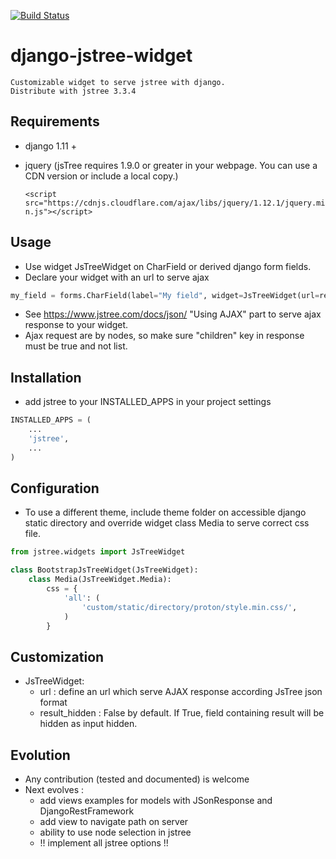 [![Build Status](https://travis-ci.org/submarcos/django-jstree-widget.svg?branch=master)](https://travis-ci.org/submarcos/django-jstree-widget)

# django-jstree-widget

    Customizable widget to serve jstree with django.
    Distribute with jstree 3.3.4

## Requirements

- django 1.11 +
- jquery (jsTree requires 1.9.0 or greater in your webpage. You can use a CDN version or include a local copy.)
  
  `<script src="https://cdnjs.cloudflare.com/ajax/libs/jquery/1.12.1/jquery.min.js"></script>`

## Usage

- Use widget JsTreeWidget on CharField or derived django form fields.
- Declare your widget with an url to serve ajax 
```python
my_field = forms.CharField(label="My field", widget=JsTreeWidget(url=reverse("api:browse_elements")))
```
- See https://www.jstree.com/docs/json/ "Using AJAX" part to serve ajax response to your widget.
- Ajax request are by nodes, so make sure "children" key in response must be true and not list.


## Installation

- add jstree to your INSTALLED_APPS in your project settings
```python
INSTALLED_APPS = (
    ...
    'jstree',
    ...
)
```


## Configuration

- To use a different theme, include theme folder on accessible django static directory and override widget class Media to serve correct css file.
```python
from jstree.widgets import JsTreeWidget

class BootstrapJsTreeWidget(JsTreeWidget):
    class Media(JsTreeWidget.Media):
        css = {
            'all': (
                'custom/static/directory/proton/style.min.css/',
            )
        }

```

## Customization

- JsTreeWidget:
  * url : define an url which serve AJAX response according JsTree json format 
  * result_hidden : False by default. If True, field containing result will be hidden as input hidden.

## Evolution

- Any contribution (tested and documented) is welcome
- Next evolves :
  * add views examples for models with JSonResponse and DjangoRestFramework
  * add view to navigate path on server
  * ability to use node selection in jstree
  * !! implement all jstree options !!
  
